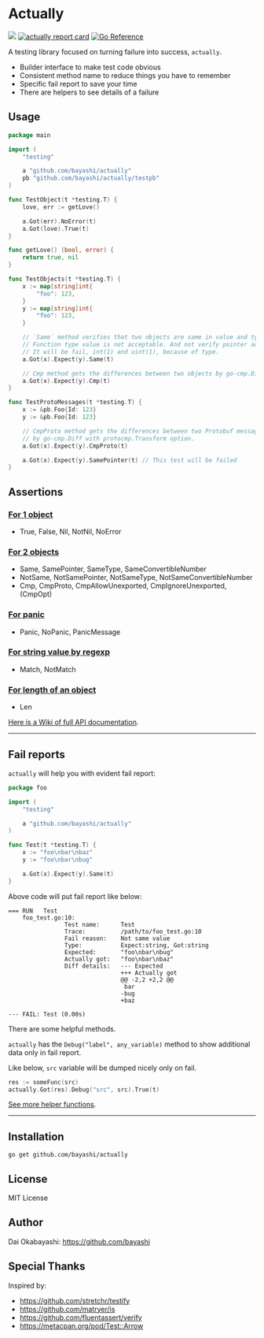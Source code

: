 # Actually

<a href="https://github.com/bayashi/actually/actions"><img src="https://github.com/bayashi/actually/workflows/main/badge.svg?_t=1681289447"/></a>
<a href="https://goreportcard.com/report/github.com/bayashi/actually" title="actually report card" target="_blank"><img src="https://goreportcard.com/badge/github.com/bayashi/actually" alt="actually report card"></a>
<a href="https://pkg.go.dev/github.com/bayashi/actually" target="_blank"><img src="https://pkg.go.dev/badge/github.com/bayashi/actually.svg" alt="Go Reference"></a>

A testing library focused on turning failure into success, `actually`.

* Builder interface to make test code obvious
* Consistent method name to reduce things you have to remember
* Specific fail report to save your time
* There are helpers to see details of a failure

## Usage

```go
package main

import (
	"testing"

	a "github.com/bayashi/actually"
	pb "github.com/bayashi/actually/testpb"
)

func TestObject(t *testing.T) {
	love, err := getLove()

	a.Got(err).NoError(t)
	a.Got(love).True(t)
}

func getLove() (bool, error) {
	return true, nil
}

func TestObjects(t *testing.T) {
	x := map[string]int{
		"foo": 123,
	}
	y := map[string]int{
		"foo": 123,
	}

	// `Same` method verifies that two objects are same in value and type.
	// Function type value is not acceptable. And not verify pointer address.
	// It will be fail, int(1) and uint(1), because of type.
	a.Got(x).Expect(y).Same(t)

	// Cmp method gets the differences between two objects by go-cmp.Diff.
	a.Got(x).Expect(y).Cmp(t)
}

func TestProtoMessages(t *testing.T) {
	x := &pb.Foo{Id: 123}
	y := &pb.Foo{Id: 123}

	// CmpProto method gets the differences between two Protobuf messages
	// by go-cmp.Diff with protocmp.Transform option.
	a.Got(x).Expect(y).CmpProto(t)

	a.Got(x).Expect(y).SamePointer(t) // This test will be failed
}
```

## Assertions

### [For 1 object](https://github.com/bayashi/actually/wiki/All-assertion-methods#assertion-for-1-object)

* True, False, Nil, NotNil, NoError

### [For 2 objects](https://github.com/bayashi/actually/wiki/All-assertion-methods#assertion-for-2-objects)

* Same, SamePointer, SameType, SameConvertibleNumber
* NotSame, NotSamePointer, NotSameType, NotSameConvertibleNumber
* Cmp, CmpProto, CmpAllowUnexported, CmpIgnoreUnexported, (CmpOpt)

### [For panic](https://github.com/bayashi/actually/wiki/All-assertion-methods#assertion-for-panic)

* Panic, NoPanic, PanicMessage

### [For string value by regexp](https://github.com/bayashi/actually/wiki/All-assertion-methods#assertion-for-string-value-by-regexp)

* Match, NotMatch

### [For length of an object](https://github.com/bayashi/actually/wiki/All-assertion-methods#assertion-for-length-of-an-object)

* Len

[Here is a Wiki of full API documentation](https://github.com/bayashi/actually/wiki).

-----

## Fail reports

`actually` will help you with evident fail report:

```go
package foo

import (
	"testing"

	a "github.com/bayashi/actually"
)

func Test(t *testing.T) {
	x := "foo\nbar\nbaz"
	y := "foo\nbar\nbug"

	a.Got(x).Expect(y).Same(t)
}
```

Above code will put fail report like below:

```
=== RUN   Test
    foo_test.go:10:
                Test name:      Test
                Trace:          /path/to/foo_test.go:10
                Fail reason:    Not same value
                Type:           Expect:string, Got:string
                Expected:       "foo\nbar\nbug"
                Actually got:   "foo\nbar\nbaz"
                Diff details:   --- Expected
                                +++ Actually got
                                @@ -2,2 +2,2 @@
                                 bar
                                -bug
                                +baz

--- FAIL: Test (0.00s)
```

There are some helpful methods.

`actually` has the `Debug("label", any_variable)` method to show additional data only in fail report.

Like below, `src` variable will be dumped nicely only on fail.

```go
res := someFunc(src)
actually.Got(res).Debug("src", src).True(t)
```

[See more helper functions](https://github.com/bayashi/actually/wiki/Helper-functions).

-----

## Installation

    go get github.com/bayashi/actually

## License

MIT License

## Author

Dai Okabayashi: https://github.com/bayashi

## Special Thanks

Inspired by:

* https://github.com/stretchr/testify
* https://github.com/matryer/is
* https://github.com/fluentassert/verify
* https://metacpan.org/pod/Test::Arrow
